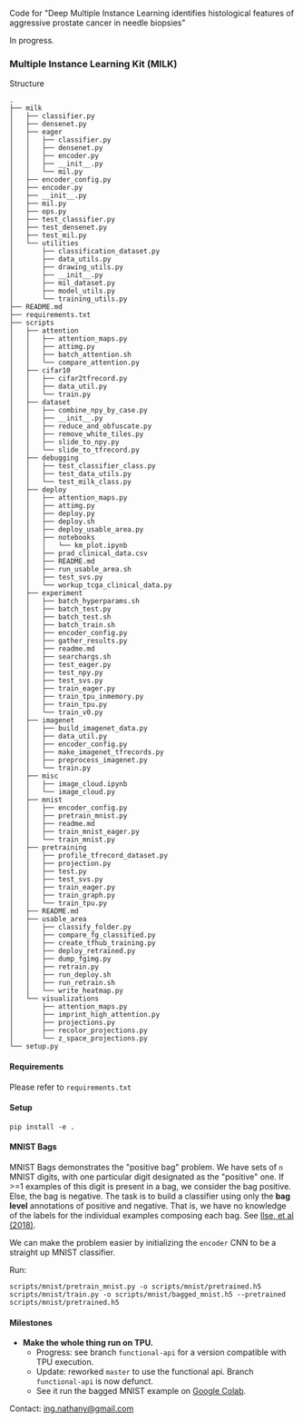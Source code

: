 Code for "Deep Multiple Instance Learning identifies histological features of aggressive prostate cancer in needle biopsies"

In progress.

### Multiple Instance Learning Kit (MILK)

Structure
```
.
├── milk
│   ├── classifier.py
│   ├── densenet.py
│   ├── eager
│   │   ├── classifier.py
│   │   ├── densenet.py
│   │   ├── encoder.py
│   │   ├── __init__.py
│   │   └── mil.py
│   ├── encoder_config.py
│   ├── encoder.py
│   ├── __init__.py
│   ├── mil.py
│   ├── ops.py
│   ├── test_classifier.py
│   ├── test_densenet.py
│   ├── test_mil.py
│   └── utilities
│       ├── classification_dataset.py
│       ├── data_utils.py
│       ├── drawing_utils.py
│       ├── __init__.py
│       ├── mil_dataset.py
│       ├── model_utils.py
│       └── training_utils.py
├── README.md
├── requirements.txt
├── scripts
│   ├── attention
│   │   ├── attention_maps.py
│   │   ├── attimg.py
│   │   ├── batch_attention.sh
│   │   └── compare_attention.py
│   ├── cifar10
│   │   ├── cifar2tfrecord.py
│   │   ├── data_util.py
│   │   └── train.py
│   ├── dataset
│   │   ├── combine_npy_by_case.py
│   │   ├── __init__.py
│   │   ├── reduce_and_obfuscate.py
│   │   ├── remove_white_tiles.py
│   │   ├── slide_to_npy.py
│   │   └── slide_to_tfrecord.py
│   ├── debugging
│   │   ├── test_classifier_class.py
│   │   ├── test_data_utils.py
│   │   └── test_milk_class.py
│   ├── deploy
│   │   ├── attention_maps.py
│   │   ├── attimg.py
│   │   ├── deploy.py
│   │   ├── deploy.sh
│   │   ├── deploy_usable_area.py
│   │   ├── notebooks
│   │   │   └── km_plot.ipynb
│   │   ├── prad_clinical_data.csv
│   │   ├── README.md
│   │   ├── run_usable_area.sh
│   │   ├── test_svs.py
│   │   └── workup_tcga_clinical_data.py
│   ├── experiment
│   │   ├── batch_hyperparams.sh
│   │   ├── batch_test.py
│   │   ├── batch_test.sh
│   │   ├── batch_train.sh
│   │   ├── encoder_config.py
│   │   ├── gather_results.py
│   │   ├── readme.md
│   │   ├── searchargs.sh
│   │   ├── test_eager.py
│   │   ├── test_npy.py
│   │   ├── test_svs.py
│   │   ├── train_eager.py
│   │   ├── train_tpu_inmemory.py
│   │   ├── train_tpu.py
│   │   └── train_v0.py
│   ├── imagenet
│   │   ├── build_imagenet_data.py
│   │   ├── data_util.py
│   │   ├── encoder_config.py
│   │   ├── make_imagenet_tfrecords.py
│   │   ├── preprocess_imagenet.py
│   │   └── train.py
│   ├── misc
│   │   ├── image_cloud.ipynb
│   │   └── image_cloud.py
│   ├── mnist
│   │   ├── encoder_config.py
│   │   ├── pretrain_mnist.py
│   │   ├── readme.md
│   │   ├── train_mnist_eager.py
│   │   └── train_mnist.py
│   ├── pretraining
│   │   ├── profile_tfrecord_dataset.py
│   │   ├── projection.py
│   │   ├── test.py
│   │   ├── test_svs.py
│   │   ├── train_eager.py
│   │   ├── train_graph.py
│   │   └── train_tpu.py
│   ├── README.md
│   ├── usable_area
│   │   ├── classify_folder.py
│   │   ├── compare_fg_classified.py
│   │   ├── create_tfhub_training.py
│   │   ├── deploy_retrained.py
│   │   ├── dump_fgimg.py
│   │   ├── retrain.py
│   │   ├── run_deploy.sh
│   │   ├── run_retrain.sh
│   │   └── write_heatmap.py
│   └── visualizations
│       ├── attention_maps.py
│       ├── imprint_high_attention.py
│       ├── projections.py
│       ├── recolor_projections.py
│       └── z_space_projections.py
└── setup.py

```

#### Requirements
Please refer to `requirements.txt`

#### Setup
```
pip install -e .
```

#### MNIST Bags
MNIST Bags demonstrates the "positive bag" problem.
We have sets of `n` MNIST digits, with one particular digit designated as the "positive" one.
If >=1 examples of this digit is present in a bag, we consider the bag positive.
Else, the bag is negative.
The task is to build a classifier using only the **bag level** annotations of positive and negative.
That is, we have no knowledge of the labels for the individual examples composing each bag.
See [Ilse, et al (2018)](https://arxiv.org/abs/1802.04712).

We can make the problem easier by initializing the `encoder` CNN to be a straight up MNIST classifier.

Run:

```
scripts/mnist/pretrain_mnist.py -o scripts/mnist/pretrained.h5
scripts/mnist/train.py -o scripts/mnist/bagged_mnist.h5 --pretrained scripts/mnist/pretrained.h5
```


#### Milestones
- **Make the whole thing run on TPU.** 
  - Progress: see branch `functional-api` for a version compatible with TPU execution. 
  - Update: reworked `master` to use the functional api. Branch `functional-api` is now defunct.
  - See it run the bagged MNIST example on [Google Colab](https://colab.research.google.com/drive/1eOcZaqQG01fS16ckn9x94ivW-k12fbcg). 

 
Contact: ing.nathany@gmail.com
